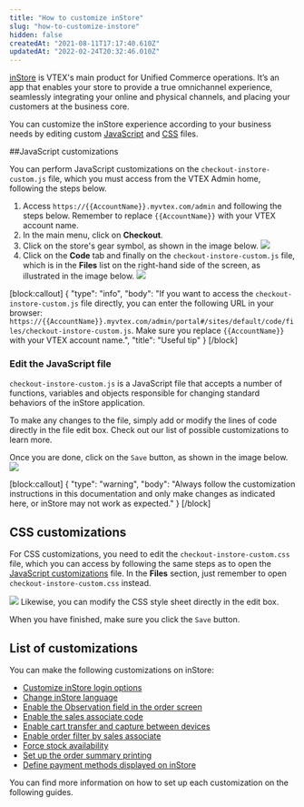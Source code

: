 ```yaml
---
title: "How to customize inStore"
slug: "how-to-customize-instore"
hidden: false
createdAt: "2021-08-11T17:17:40.610Z"
updatedAt: "2022-02-24T20:32:46.010Z"
---
```

[inStore](https://help.vtex.com/en/tracks/instore-getting-started-and-setting-up--zav76TFEZlAjnyBVL5tRc) is VTEX's main product for Unified Commerce operations. It’s an app that enables your store to provide a true omnichannel experience, seamlessly integrating your online and physical channels, and placing your customers at the business core.

You can customize the inStore experience according to your business needs by editing custom [JavaScript](#javascript-customizations) and [CSS](#css-customizations) files. 

##JavaScript customizations

You can perform JavaScript customizations on the  `checkout-instore-custom.js` file, which you must access from the VTEX Admin home, following the steps below.

1. Access `https://{{AccountName}}.myvtex.com/admin` and following the steps below. Remember to replace `{{AccountName}}` with your VTEX account name.
2. In the main menu, click on __Checkout__.
3. Click on the store's gear symbol, as shown in the image below.
![](https://files.readme.io/e9fb85c-20._inStore_Customizations_-_1_-_EN.png)
4. Click on the __Code__ tab and finally on the `checkout-instore-custom.js` file, which is in the **Files** list on the right-hand side of the screen, as illustrated in the image below.
![](https://files.readme.io/321ddf2-20._inStore_Customizations_-_2_-_EN.png)

[block:callout]
{
  "type": "info",
  "body": "If you want to access the `checkout-instore-custom.js` file directly, you can enter the following URL in your browser: `https://{{AccountName}}.myvtex.com/admin/portal#/sites/default/code/files/checkout-instore-custom.js`. Make sure you replace `{{AccountName}}` with your VTEX account name.",
  "title": "Useful tip"
}
[/block]
### Edit the JavaScript file

`checkout-instore-custom.js` is a JavaScript file that accepts a number of functions, variables and objects responsible for changing standard behaviors of the inStore application.

To make any changes to the file, simply add or modify the lines of code directly in the file edit box. Check out our list of possible customizations to learn more. 

Once you are done, click on the `Save` button, as shown in the image below.
![](https://files.readme.io/e941660-20._inStore_Customizations_-_3_-_EN.png)

[block:callout]
{
  "type": "warning",
  "body": "Always follow the customization instructions in this documentation and only make changes as indicated here, or inStore may not work as expected."
}
[/block]
## CSS customizations

For CSS customizations, you need to edit the  `checkout-instore-custom.css` file, which you can access by following the same steps as to open the [JavaScript customizations](#javascript-customizations) file. In the **Files** section, just remember to open `checkout-instore-custom.css` instead.

![](https://files.readme.io/b95cbba-25._Enable_product_recommendations_-_1_-_EN.png_h_250)
Likewise, you can modify the CSS style sheet directly in the edit box.

When you have finished, make sure you click the `Save` button.

## List of customizations

You can make the following customizations on inStore:

* [Customize inStore login options](https://developers.vtex.com/vtex-rest-api/docs/customize-instore-login-options)
* [Change inStore language](https://developers.vtex.com/vtex-rest-api/docs/change-instore-language)
* [Enable the Observation field in the order screen](https://developers.vtex.com/vtex-rest-api/docs/enable-the-remarks-field-in-the-order-screen)
* [Enable the sales associate code](https://developers.vtex.com/vtex-rest-api/docs/sales-associate-code)
* [Enable cart transfer and capture between devices](https://developers.vtex.com/vtex-rest-api/docs/enable-cart-transfer-between-devices)
* [Enable order filter by sales associate](https://developers.vtex.com/vtex-rest-api/docs/enable-order-filter-by-sales-associate)
* [Force stock availability](https://developers.vtex.com/vtex-rest-api/docs/force-stock-availability)
* [Set up the order summary printing](https://developers.vtex.com/vtex-rest-api/docs/set-up-the-order-summary-printing)
* [Define payment methods displayed on inStore](https://developers.vtex.com/vtex-rest-api/docs/define-payment-methods-displayed-on-instore)

You can find more information on how to set up each customization on the following guides.